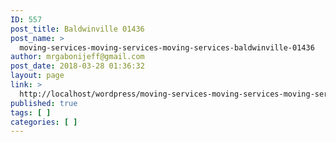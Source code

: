 ```yaml
---
ID: 557
post_title: Baldwinville 01436
post_name: >
  moving-services-moving-services-moving-services-baldwinville-01436
author: mrgabonijeff@gmail.com
post_date: 2018-03-28 01:36:32
layout: page
link: >
  http://localhost/wordpress/moving-services-moving-services-moving-services-baldwinville-01436/
published: true
tags: [ ]
categories: [ ]
---
```

